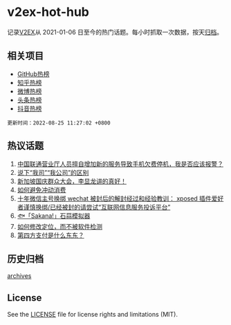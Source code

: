 # v2ex-hot-hub

 记录[V2EX](https://www.v2ex.com/)从 2021-01-06 日至今的热门话题。每小时抓取一次数据，按天[归档](archives)。
 
 ## 相关项目

- [GitHub热榜](https://github.com/snaildev/github-hot-hub)
- [知乎热榜](https://github.com/snaildev/zhihu-hot-hub)
- [微博热榜](https://github.com/snaildev/weibo-hot-hub)
- [头条热榜](https://github.com/snaildev/toutiao-hot-hub)
- [抖音热榜](https://github.com/snaildev/douyin-hot-hub)


 `更新时间：2022-08-25 11:27:02 +0800`

## 热议话题

1. [中国联通营业厅人员擅自增加新的服务导致手机欠费停机，我是否应该报警？](https://www.v2ex.com/t/875036)
1. [说下“我司”“我公司”的区别](https://www.v2ex.com/t/875222)
1. [新加坡国庆群众大会，李显龙讲的真好！](https://www.v2ex.com/t/875118)
1. [如何避免冲动消费](https://www.v2ex.com/t/875021)
1. [十年微信主号换绑 wechat 被封后的解封经过和经验教训： xposed 插件爱好者谨慎换绑/已经被封的请尝试“互联网信息服务投诉平台”](https://www.v2ex.com/t/875173)
1. [🐟「Sakana!」石蒜模拟器](https://www.v2ex.com/t/875119)
1. [如何修改定位，而不被软件检测](https://www.v2ex.com/t/875208)
1. [第四方支付是什么东东？](https://www.v2ex.com/t/875159)

## 历史归档

[archives](archives)

## License

See the [LICENSE](LICENSE) file for license rights and limitations (MIT).
